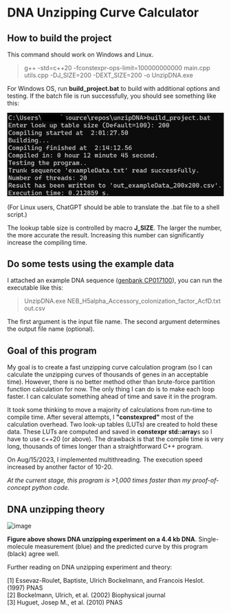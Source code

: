 # DNA Unzipping Curve Calculator
  
## How to build the project

This command should work on Windows and Linux.
  
>g++ -std=c++20 -fconstexpr-ops-limit=100000000000 main.cpp utils.cpp -DJ_SIZE=200 -DEXT_SIZE=200 -o UnzipDNA.exe

For Windows OS, run **build_project.bat** to build with additional options and testing.  If the batch file is run successfully, you should see something like this:

![image](doc/Compile_time_200x200.png)

(For Linux users, ChatGPT should be able to translate the .bat file to a shell script.)  

The lookup table size is controlled by macro **J_SIZE**. The larger the number, the more accurate the result. Increasing this number can significantly increase the compiling time.
  
## Do some tests using the example data

I attached an example DNA sequence ([genbank CP017100](https://www.ncbi.nlm.nih.gov/nuccore/CP017100)), you can run the executable like this:  
  
>UnzipDNA.exe NEB_H5alpha_Accessory_colonization_factor_AcfD.txt out.csv

The first argument is the input file name. The second argument determines the output file name (optional).  
  
## Goal of this program

My goal is to create a fast  unzipping curve calculation program (so I can calculate the unzipping curves of thousands of genes in an acceptable time). However, there is no better method other than brute-force partition function calculation for now. The only thing I can do is to make each loop faster. I can calculate something ahead of time and save it in the program.

It took some thinking to move a majority of calculations from run-time to compile time. After several attempts, I **"constexpred"** most of the calculation overhead. Two look-up tables (LUTs) are created to hold these data. These LUTs are computed and saved in **constexpr std::array**s so I have to use c++20 (or above). The drawback is that the compile time is very long, thousands of times longer than a straightforward C++ program.  
  
On Aug/15/2023, I implemented multithreading. The execution speed increased by another factor of 10-20.  
  
*At the current stage, this program is >1,000 times faster than my proof-of-concept python code.*
  
## DNA unzipping theory

![image](https://github.com/Taomihog/unzipDNA/assets/110962921/710f75ad-8ba1-4234-a182-a5a5bb144cf1)

**Figure above shows DNA unzipping experiment on a 4.4 kb DNA**. Single-molecule measurement (blue) and the predicted curve by this program (black) agree well.  
  
Further reading on DNA unzipping experiment and theory:  

[1] Essevaz-Roulet, Baptiste, Ulrich Bockelmann, and Francois Heslot. (1997) PNAS  
[2] Bockelmann, Ulrich, et al. (2002) Biophysical journal  
[3] Huguet, Josep M., et al. (2010) PNAS  

